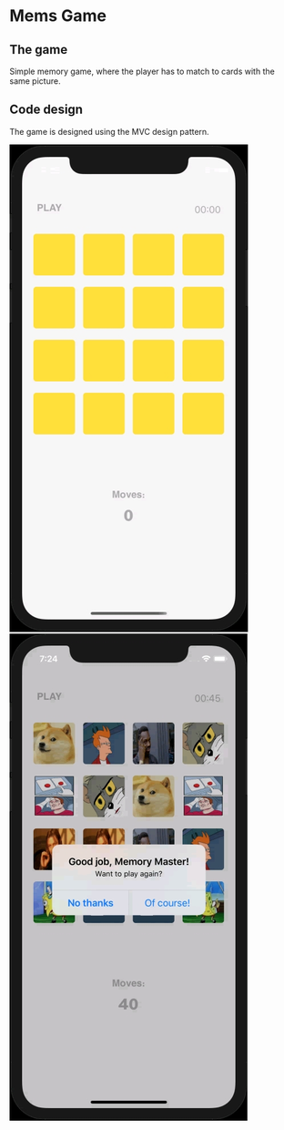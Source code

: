 # Mems Game

## The game
Simple memory game, where the player has to match to cards with the same picture.

## Code design 
The game is designed using the MVC design pattern.

<div>
      <img src="GamePic/GameStart.jpg" alt="GameStart" >
      <img src="GamePic/GameEnd.jpg" alt="GameEnd" >
</div>


